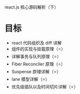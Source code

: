 react.js 核心源码解析（下）

# 目标

- react 代码组织及 diff 详解
- 组件的实现与挂载原理（⭐）
- 详解事务与队列原理（⭐）
- Fiber Reconciler 原理（⭐）
- Suspense 原理详解（⭐）
- lane 模型详解（⭐）
- 优先级插队以及时间切片详解（⭐）
